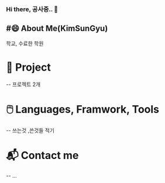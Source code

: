 ### Hi there, 공사중.. 👋


#😄 About Me(KimSunGyu)
--
학교, 수료한 학원

# 📖 Project 
--
프로젝트 2개

# 🖱️ Languages, Framwork, Tools
--
쓰는것 ,쓴것들 적기

# 📬 Contact me
--
...


<!--
**kl204/kl204** is a ✨ _special_ ✨ repository because its `README.md` (this file) appears on your GitHub profile.

Here are some ideas to get you started:

- 🔭 I’m currently working on ...
- 🌱 I’m currently learning ...
- 👯 I’m looking to collaborate on ...
- 🤔 I’m looking for help with ...
- 💬 Ask me about ...
- 📫 How to reach me: ...
- 😄 Pronouns: ...
- ⚡ Fun fact: ...
-->

